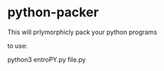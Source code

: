 # python-packer
This will prlymorphicly pack your python programs

to use:

python3 entroPY.py file.py
